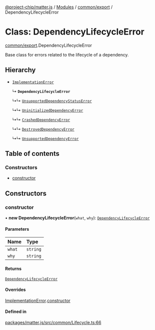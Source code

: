 [@project-chip/matter.js](../README.md) / [Modules](../modules.md) / [common/export](../modules/common_export.md) / DependencyLifecycleError

# Class: DependencyLifecycleError

[common/export](../modules/common_export.md).DependencyLifecycleError

Base class for errors related to the lifecycle of a dependency.

## Hierarchy

- [`ImplementationError`](common_export.ImplementationError.md)

  ↳ **`DependencyLifecycleError`**

  ↳↳ [`UnsupportedDependencyStatusError`](common_export.UnsupportedDependencyStatusError.md)

  ↳↳ [`UninitializedDependencyError`](common_export.UninitializedDependencyError.md)

  ↳↳ [`CrashedDependencyError`](common_export.CrashedDependencyError.md)

  ↳↳ [`DestroyedDependencyError`](common_export.DestroyedDependencyError.md)

  ↳↳ [`UnsupportedDependencyError`](common_export.UnsupportedDependencyError.md)

## Table of contents

### Constructors

- [constructor](common_export.DependencyLifecycleError.md#constructor)

## Constructors

### constructor

• **new DependencyLifecycleError**(`what`, `why`): [`DependencyLifecycleError`](common_export.DependencyLifecycleError.md)

#### Parameters

| Name | Type |
| :------ | :------ |
| `what` | `string` |
| `why` | `string` |

#### Returns

[`DependencyLifecycleError`](common_export.DependencyLifecycleError.md)

#### Overrides

[ImplementationError](common_export.ImplementationError.md).[constructor](common_export.ImplementationError.md#constructor)

#### Defined in

[packages/matter.js/src/common/Lifecycle.ts:66](https://github.com/project-chip/matter.js/blob/2d9f2165d2672864fda3496a6d0d5f93597f82c6/packages/matter.js/src/common/Lifecycle.ts#L66)
